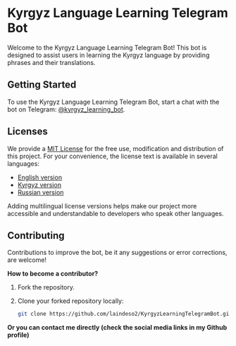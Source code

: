 # Kyrgyz Language Learning Telegram Bot

Welcome to the Kyrgyz Language Learning Telegram Bot! This bot is designed to assist users in learning the Kyrgyz language by providing phrases and their translations.

## Getting Started

To use the Kyrgyz Language Learning Telegram Bot, start a chat with the bot on Telegram: [@kyrgyz_learning_bot](https://t.me/kyrgyz_learning_bot).

## Licenses

We provide a [MIT License](LICENSE) for the free use, modification and distribution of this project. For your convenience, the license text is available in several languages:

- [English version](LICENSE)
- [Kyrgyz version](LICENSE_ky)
- [Russian version](LICENSE_ru)

Adding multilingual license versions helps make our project more accessible and understandable to developers who speak other languages.

## Contributing

Contributions to improve the bot, be it any suggestions or error corrections, are welcome!

**How to become a contributor?**

1. Fork the repository.

2. Clone your forked repository locally:

   ```bash
   git clone https://github.com/laindeso2/KyrgyzLearningTelegramBot.git

**Or you can contact me directly (check the social media links in my Github profile)**